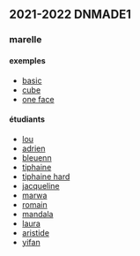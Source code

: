## 2021-2022 DNMADE1

### marelle
#### exemples
* [basic](./marelle/vr_0.html)
* [cube](./marelle/vr_1.html)
* [one face](./marelle/vr_2_multisrc.html)

#### étudiants
* [lou](./marelle/lou/marelle.html)
* [adrien](./marelle/adrien/parcours.html)
* [bleuenn](./marelle/bleuenn/marelle.html)
* [tiphaine](./marelle/tiphaine/marelle.html)
* [tiphaine hard](./marelle/tiphaine/marellehard.html)
* [jacqueline](./marelle/jacqueline/marelle.html)
* [marwa](./marelle/marwa/marelle.html)
* [romain](./marelle/romain/marelle.html)
* [mandala](./marelle/mandala/marelle.html)
* [laura](./marelle/laura/marelle.html)
* [aristide](./marelle/aristide/marelle.html)
* [yifan](./marelle/yifan/marelle.html)





<!-- todo
- skygradiant
- imagesky
- image360
- fog 

github ? perso ou partage
casting

-->